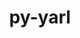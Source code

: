 ---
title: "py-yarl"
layout: cache
categories: [package, develop]
meta: {"versions": ["1.9.2"], "compilers": ["apple-clang@=15.0.0", "gcc@=11.4.0", "gcc@=9.4.0", "oneapi@=2024.0.0", "oneapi@=2024.2.0"], "oss": ["ubuntu20.04", "ubuntu22.04", "ventura"], "platforms": ["darwin", "linux"], "targets": ["aarch64", "neoverse_v1", "ppc64le", "x86_64_v3"], "stacks": ["e4s", "e4s-neoverse_v1", "e4s-oneapi", "e4s-power", "ml-darwin-aarch64-mps", "ml-linux-x86_64-cpu", "ml-linux-x86_64-cuda", "root"], "num_specs": 43, "num_specs_by_stack": {"ml-darwin-aarch64-mps": 8, "root": 43, "e4s-power": 4, "e4s-neoverse_v1": 8, "e4s": 10, "ml-linux-x86_64-cuda": 8, "ml-linux-x86_64-cpu": 8, "e4s-oneapi": 5}}
spec_details: [{"hash": "ccbz7uqleosx426a57i63hfrokijd55o", "compiler": "apple-clang@=15.0.0", "versions": ["1.9.2"], "os": "ventura", "platform": "darwin", "target": "aarch64", "variants": ["build_system=python_pip"], "stacks": ["ml-darwin-aarch64-mps", "root"], "size": "-", "tarball": "https://binaries.spack.io/develop/build_cache/darwin-ventura-aarch64/apple-clang-15.0.0/py-yarl-1.9.2/darwin-ventura-aarch64-apple-clang-15.0.0-py-yarl-1.9.2-ccbz7uqleosx426a57i63hfrokijd55o.spack"}, {"hash": "racwzlp3blz6lmd3hk7vmdroqae2j2pg", "compiler": "apple-clang@=15.0.0", "versions": ["1.9.2"], "os": "ventura", "platform": "darwin", "target": "aarch64", "variants": ["build_system=python_pip"], "stacks": ["ml-darwin-aarch64-mps", "root"], "size": "-", "tarball": "https://binaries.spack.io/develop/build_cache/darwin-ventura-aarch64/apple-clang-15.0.0/py-yarl-1.9.2/darwin-ventura-aarch64-apple-clang-15.0.0-py-yarl-1.9.2-racwzlp3blz6lmd3hk7vmdroqae2j2pg.spack"}, {"hash": "qtjzivl3adwxwb3x45oq675j3xprlmnh", "compiler": "apple-clang@=15.0.0", "versions": ["1.9.2"], "os": "ventura", "platform": "darwin", "target": "aarch64", "variants": ["build_system=python_pip"], "stacks": ["ml-darwin-aarch64-mps", "root"], "size": "-", "tarball": "https://binaries.spack.io/develop/build_cache/darwin-ventura-aarch64/apple-clang-15.0.0/py-yarl-1.9.2/darwin-ventura-aarch64-apple-clang-15.0.0-py-yarl-1.9.2-qtjzivl3adwxwb3x45oq675j3xprlmnh.spack"}, {"hash": "i7fmbpa773l67i6vprrzxf6qyjzn5rff", "compiler": "apple-clang@=15.0.0", "versions": ["1.9.2"], "os": "ventura", "platform": "darwin", "target": "aarch64", "variants": ["build_system=python_pip"], "stacks": ["ml-darwin-aarch64-mps", "root"], "size": "-", "tarball": "https://binaries.spack.io/develop/build_cache/darwin-ventura-aarch64/apple-clang-15.0.0/py-yarl-1.9.2/darwin-ventura-aarch64-apple-clang-15.0.0-py-yarl-1.9.2-i7fmbpa773l67i6vprrzxf6qyjzn5rff.spack"}, {"hash": "a2ljxk3smbigdwp2n7nyhgmmykv726mu", "compiler": "apple-clang@=15.0.0", "versions": ["1.9.2"], "os": "ventura", "platform": "darwin", "target": "aarch64", "variants": ["build_system=python_pip"], "stacks": ["ml-darwin-aarch64-mps", "root"], "size": "-", "tarball": "https://binaries.spack.io/develop/build_cache/darwin-ventura-aarch64/apple-clang-15.0.0/py-yarl-1.9.2/darwin-ventura-aarch64-apple-clang-15.0.0-py-yarl-1.9.2-a2ljxk3smbigdwp2n7nyhgmmykv726mu.spack"}, {"hash": "xrrppds47ro4645lcm32l6j7qaa7ic4e", "compiler": "apple-clang@=15.0.0", "versions": ["1.9.2"], "os": "ventura", "platform": "darwin", "target": "aarch64", "variants": ["build_system=python_pip"], "stacks": ["ml-darwin-aarch64-mps", "root"], "size": "-", "tarball": "https://binaries.spack.io/develop/build_cache/darwin-ventura-aarch64/apple-clang-15.0.0/py-yarl-1.9.2/darwin-ventura-aarch64-apple-clang-15.0.0-py-yarl-1.9.2-xrrppds47ro4645lcm32l6j7qaa7ic4e.spack"}, {"hash": "bfllyps34tyashnnhfyrfyftkkctyx2i", "compiler": "apple-clang@=15.0.0", "versions": ["1.9.2"], "os": "ventura", "platform": "darwin", "target": "aarch64", "variants": ["build_system=python_pip"], "stacks": ["ml-darwin-aarch64-mps", "root"], "size": "-", "tarball": "https://binaries.spack.io/develop/build_cache/darwin-ventura-aarch64/apple-clang-15.0.0/py-yarl-1.9.2/darwin-ventura-aarch64-apple-clang-15.0.0-py-yarl-1.9.2-bfllyps34tyashnnhfyrfyftkkctyx2i.spack"}, {"hash": "6zu2zqhrarh6eqiscistoe73ej6l5klo", "compiler": "apple-clang@=15.0.0", "versions": ["1.9.2"], "os": "ventura", "platform": "darwin", "target": "aarch64", "variants": ["build_system=python_pip"], "stacks": ["ml-darwin-aarch64-mps", "root"], "size": "-", "tarball": "https://binaries.spack.io/develop/build_cache/darwin-ventura-aarch64/apple-clang-15.0.0/py-yarl-1.9.2/darwin-ventura-aarch64-apple-clang-15.0.0-py-yarl-1.9.2-6zu2zqhrarh6eqiscistoe73ej6l5klo.spack"}, {"hash": "4heg6bix7uxp7z6sbko7g3ibx6byvtbh", "compiler": "gcc@=9.4.0", "versions": ["1.9.2"], "os": "ubuntu20.04", "platform": "linux", "target": "ppc64le", "variants": ["build_system=python_pip"], "stacks": ["root", "e4s-power"], "size": "-", "tarball": "https://binaries.spack.io/develop/build_cache/linux-ubuntu20.04-ppc64le/gcc-9.4.0/py-yarl-1.9.2/linux-ubuntu20.04-ppc64le-gcc-9.4.0-py-yarl-1.9.2-4heg6bix7uxp7z6sbko7g3ibx6byvtbh.spack"}, {"hash": "ctspgtuszf2oiimged5226mysdoacmku", "compiler": "gcc@=9.4.0", "versions": ["1.9.2"], "os": "ubuntu20.04", "platform": "linux", "target": "ppc64le", "variants": ["build_system=python_pip"], "stacks": ["root", "e4s-power"], "size": "-", "tarball": "https://binaries.spack.io/develop/build_cache/linux-ubuntu20.04-ppc64le/gcc-9.4.0/py-yarl-1.9.2/linux-ubuntu20.04-ppc64le-gcc-9.4.0-py-yarl-1.9.2-ctspgtuszf2oiimged5226mysdoacmku.spack"}, {"hash": "c2p354semseosbesk7zdpt7pgcfw6s6w", "compiler": "gcc@=9.4.0", "versions": ["1.9.2"], "os": "ubuntu20.04", "platform": "linux", "target": "ppc64le", "variants": ["build_system=python_pip"], "stacks": ["root", "e4s-power"], "size": "-", "tarball": "https://binaries.spack.io/develop/build_cache/linux-ubuntu20.04-ppc64le/gcc-9.4.0/py-yarl-1.9.2/linux-ubuntu20.04-ppc64le-gcc-9.4.0-py-yarl-1.9.2-c2p354semseosbesk7zdpt7pgcfw6s6w.spack"}, {"hash": "qpxddl2vebfqhgokcquds2olbhfihjis", "compiler": "gcc@=9.4.0", "versions": ["1.9.2"], "os": "ubuntu20.04", "platform": "linux", "target": "ppc64le", "variants": ["build_system=python_pip"], "stacks": ["root", "e4s-power"], "size": "-", "tarball": "https://binaries.spack.io/develop/build_cache/linux-ubuntu20.04-ppc64le/gcc-9.4.0/py-yarl-1.9.2/linux-ubuntu20.04-ppc64le-gcc-9.4.0-py-yarl-1.9.2-qpxddl2vebfqhgokcquds2olbhfihjis.spack"}, {"hash": "eypnz6hmwjoyswkhpba7etrxxsbcillf", "compiler": "gcc@=11.4.0", "versions": ["1.9.2"], "os": "ubuntu22.04", "platform": "linux", "target": "neoverse_v1", "variants": ["build_system=python_pip"], "stacks": ["root", "e4s-neoverse_v1"], "size": "-", "tarball": "https://binaries.spack.io/develop/build_cache/linux-ubuntu22.04-neoverse_v1/gcc-11.4.0/py-yarl-1.9.2/linux-ubuntu22.04-neoverse_v1-gcc-11.4.0-py-yarl-1.9.2-eypnz6hmwjoyswkhpba7etrxxsbcillf.spack"}, {"hash": "wf5djsdq23a5ifiahmcgl4u547lk5lvd", "compiler": "gcc@=11.4.0", "versions": ["1.9.2"], "os": "ubuntu22.04", "platform": "linux", "target": "neoverse_v1", "variants": ["build_system=python_pip"], "stacks": ["root", "e4s-neoverse_v1"], "size": "-", "tarball": "https://binaries.spack.io/develop/build_cache/linux-ubuntu22.04-neoverse_v1/gcc-11.4.0/py-yarl-1.9.2/linux-ubuntu22.04-neoverse_v1-gcc-11.4.0-py-yarl-1.9.2-wf5djsdq23a5ifiahmcgl4u547lk5lvd.spack"}, {"hash": "q7yiacwkvjxvwbqwggkqtg7axmsphaim", "compiler": "gcc@=11.4.0", "versions": ["1.9.2"], "os": "ubuntu22.04", "platform": "linux", "target": "neoverse_v1", "variants": ["build_system=python_pip"], "stacks": ["root", "e4s-neoverse_v1"], "size": "-", "tarball": "https://binaries.spack.io/develop/build_cache/linux-ubuntu22.04-neoverse_v1/gcc-11.4.0/py-yarl-1.9.2/linux-ubuntu22.04-neoverse_v1-gcc-11.4.0-py-yarl-1.9.2-q7yiacwkvjxvwbqwggkqtg7axmsphaim.spack"}, {"hash": "nctibukj3aq36kth65idnljgpoxxinnk", "compiler": "gcc@=11.4.0", "versions": ["1.9.2"], "os": "ubuntu22.04", "platform": "linux", "target": "neoverse_v1", "variants": ["build_system=python_pip"], "stacks": ["root", "e4s-neoverse_v1"], "size": "-", "tarball": "https://binaries.spack.io/develop/build_cache/linux-ubuntu22.04-neoverse_v1/gcc-11.4.0/py-yarl-1.9.2/linux-ubuntu22.04-neoverse_v1-gcc-11.4.0-py-yarl-1.9.2-nctibukj3aq36kth65idnljgpoxxinnk.spack"}, {"hash": "vf6bspvvx5l6kw2qmjsf4ccr7njkxop3", "compiler": "gcc@=11.4.0", "versions": ["1.9.2"], "os": "ubuntu22.04", "platform": "linux", "target": "neoverse_v1", "variants": ["build_system=python_pip"], "stacks": ["root", "e4s-neoverse_v1"], "size": "-", "tarball": "https://binaries.spack.io/develop/build_cache/linux-ubuntu22.04-neoverse_v1/gcc-11.4.0/py-yarl-1.9.2/linux-ubuntu22.04-neoverse_v1-gcc-11.4.0-py-yarl-1.9.2-vf6bspvvx5l6kw2qmjsf4ccr7njkxop3.spack"}, {"hash": "sbpuozrp44va6b2gpg4qqcjz4wtycbbm", "compiler": "gcc@=11.4.0", "versions": ["1.9.2"], "os": "ubuntu22.04", "platform": "linux", "target": "neoverse_v1", "variants": ["build_system=python_pip"], "stacks": ["root", "e4s-neoverse_v1"], "size": "-", "tarball": "https://binaries.spack.io/develop/build_cache/linux-ubuntu22.04-neoverse_v1/gcc-11.4.0/py-yarl-1.9.2/linux-ubuntu22.04-neoverse_v1-gcc-11.4.0-py-yarl-1.9.2-sbpuozrp44va6b2gpg4qqcjz4wtycbbm.spack"}, {"hash": "enlfq26kuwixsoymonzmqdmvcsrp4wzk", "compiler": "gcc@=11.4.0", "versions": ["1.9.2"], "os": "ubuntu22.04", "platform": "linux", "target": "neoverse_v1", "variants": ["build_system=python_pip"], "stacks": ["root", "e4s-neoverse_v1"], "size": "-", "tarball": "https://binaries.spack.io/develop/build_cache/linux-ubuntu22.04-neoverse_v1/gcc-11.4.0/py-yarl-1.9.2/linux-ubuntu22.04-neoverse_v1-gcc-11.4.0-py-yarl-1.9.2-enlfq26kuwixsoymonzmqdmvcsrp4wzk.spack"}, {"hash": "m4cjvtva6ouvvuqbid43hvpqefagjgbp", "compiler": "gcc@=11.4.0", "versions": ["1.9.2"], "os": "ubuntu22.04", "platform": "linux", "target": "neoverse_v1", "variants": ["build_system=python_pip"], "stacks": ["root", "e4s-neoverse_v1"], "size": "-", "tarball": "https://binaries.spack.io/develop/build_cache/linux-ubuntu22.04-neoverse_v1/gcc-11.4.0/py-yarl-1.9.2/linux-ubuntu22.04-neoverse_v1-gcc-11.4.0-py-yarl-1.9.2-m4cjvtva6ouvvuqbid43hvpqefagjgbp.spack"}, {"hash": "3kzuktfou5qzpaidmcsuqtj72d62fb7u", "compiler": "gcc@=11.4.0", "versions": ["1.9.2"], "os": "ubuntu22.04", "platform": "linux", "target": "x86_64_v3", "variants": ["build_system=python_pip"], "stacks": ["root", "e4s"], "size": "-", "tarball": "https://binaries.spack.io/develop/build_cache/linux-ubuntu22.04-x86_64_v3/gcc-11.4.0/py-yarl-1.9.2/linux-ubuntu22.04-x86_64_v3-gcc-11.4.0-py-yarl-1.9.2-3kzuktfou5qzpaidmcsuqtj72d62fb7u.spack"}, {"hash": "fctsgwgavnl7ardvdktt7lpcz77dxihk", "compiler": "gcc@=11.4.0", "versions": ["1.9.2"], "os": "ubuntu22.04", "platform": "linux", "target": "x86_64_v3", "variants": ["build_system=python_pip"], "stacks": ["root", "e4s"], "size": "-", "tarball": "https://binaries.spack.io/develop/build_cache/linux-ubuntu22.04-x86_64_v3/gcc-11.4.0/py-yarl-1.9.2/linux-ubuntu22.04-x86_64_v3-gcc-11.4.0-py-yarl-1.9.2-fctsgwgavnl7ardvdktt7lpcz77dxihk.spack"}, {"hash": "unbcxchz4qjs7uco7zvyc3iqdfcnvlpu", "compiler": "gcc@=11.4.0", "versions": ["1.9.2"], "os": "ubuntu22.04", "platform": "linux", "target": "x86_64_v3", "variants": ["build_system=python_pip"], "stacks": ["root", "e4s"], "size": "-", "tarball": "https://binaries.spack.io/develop/build_cache/linux-ubuntu22.04-x86_64_v3/gcc-11.4.0/py-yarl-1.9.2/linux-ubuntu22.04-x86_64_v3-gcc-11.4.0-py-yarl-1.9.2-unbcxchz4qjs7uco7zvyc3iqdfcnvlpu.spack"}, {"hash": "iegtxw4c4fekofxjq3qhpmq7zhzz25lm", "compiler": "gcc@=11.4.0", "versions": ["1.9.2"], "os": "ubuntu22.04", "platform": "linux", "target": "x86_64_v3", "variants": ["build_system=python_pip"], "stacks": ["root", "e4s"], "size": "-", "tarball": "https://binaries.spack.io/develop/build_cache/linux-ubuntu22.04-x86_64_v3/gcc-11.4.0/py-yarl-1.9.2/linux-ubuntu22.04-x86_64_v3-gcc-11.4.0-py-yarl-1.9.2-iegtxw4c4fekofxjq3qhpmq7zhzz25lm.spack"}, {"hash": "wnkvunk5eevem7735ur3bbas3vvp7l5n", "compiler": "gcc@=11.4.0", "versions": ["1.9.2"], "os": "ubuntu22.04", "platform": "linux", "target": "x86_64_v3", "variants": ["build_system=python_pip"], "stacks": ["ml-linux-x86_64-cuda", "root", "ml-linux-x86_64-cpu"], "size": "-", "tarball": "https://binaries.spack.io/develop/build_cache/linux-ubuntu22.04-x86_64_v3/gcc-11.4.0/py-yarl-1.9.2/linux-ubuntu22.04-x86_64_v3-gcc-11.4.0-py-yarl-1.9.2-wnkvunk5eevem7735ur3bbas3vvp7l5n.spack"}, {"hash": "3ua6yu3ezhlewfxtadnxsbr7mzboia2m", "compiler": "gcc@=11.4.0", "versions": ["1.9.2"], "os": "ubuntu22.04", "platform": "linux", "target": "x86_64_v3", "variants": ["build_system=python_pip"], "stacks": ["root", "e4s"], "size": "-", "tarball": "https://binaries.spack.io/develop/build_cache/linux-ubuntu22.04-x86_64_v3/gcc-11.4.0/py-yarl-1.9.2/linux-ubuntu22.04-x86_64_v3-gcc-11.4.0-py-yarl-1.9.2-3ua6yu3ezhlewfxtadnxsbr7mzboia2m.spack"}, {"hash": "2nrcgavpsg3c75tt6gh5cgqltsw5q6i2", "compiler": "gcc@=11.4.0", "versions": ["1.9.2"], "os": "ubuntu22.04", "platform": "linux", "target": "x86_64_v3", "variants": ["build_system=python_pip"], "stacks": ["root", "e4s"], "size": "-", "tarball": "https://binaries.spack.io/develop/build_cache/linux-ubuntu22.04-x86_64_v3/gcc-11.4.0/py-yarl-1.9.2/linux-ubuntu22.04-x86_64_v3-gcc-11.4.0-py-yarl-1.9.2-2nrcgavpsg3c75tt6gh5cgqltsw5q6i2.spack"}, {"hash": "75b5ejrhlpt453lxg2qynsxcerr3eacr", "compiler": "gcc@=11.4.0", "versions": ["1.9.2"], "os": "ubuntu22.04", "platform": "linux", "target": "x86_64_v3", "variants": ["build_system=python_pip"], "stacks": ["ml-linux-x86_64-cuda", "root", "ml-linux-x86_64-cpu"], "size": "-", "tarball": "https://binaries.spack.io/develop/build_cache/linux-ubuntu22.04-x86_64_v3/gcc-11.4.0/py-yarl-1.9.2/linux-ubuntu22.04-x86_64_v3-gcc-11.4.0-py-yarl-1.9.2-75b5ejrhlpt453lxg2qynsxcerr3eacr.spack"}, {"hash": "7uuxekbon7htswllf7pz3bv5rzviyyyy", "compiler": "gcc@=11.4.0", "versions": ["1.9.2"], "os": "ubuntu22.04", "platform": "linux", "target": "x86_64_v3", "variants": ["build_system=python_pip"], "stacks": ["root", "e4s"], "size": "-", "tarball": "https://binaries.spack.io/develop/build_cache/linux-ubuntu22.04-x86_64_v3/gcc-11.4.0/py-yarl-1.9.2/linux-ubuntu22.04-x86_64_v3-gcc-11.4.0-py-yarl-1.9.2-7uuxekbon7htswllf7pz3bv5rzviyyyy.spack"}, {"hash": "aycl6nx3oniiwiwg5mpbx7ngu7rke6al", "compiler": "gcc@=11.4.0", "versions": ["1.9.2"], "os": "ubuntu22.04", "platform": "linux", "target": "x86_64_v3", "variants": ["build_system=python_pip"], "stacks": ["ml-linux-x86_64-cuda", "root", "ml-linux-x86_64-cpu"], "size": "-", "tarball": "https://binaries.spack.io/develop/build_cache/linux-ubuntu22.04-x86_64_v3/gcc-11.4.0/py-yarl-1.9.2/linux-ubuntu22.04-x86_64_v3-gcc-11.4.0-py-yarl-1.9.2-aycl6nx3oniiwiwg5mpbx7ngu7rke6al.spack"}, {"hash": "6t7gs6yqyzhncifopy5mggxvezbrhlk3", "compiler": "gcc@=11.4.0", "versions": ["1.9.2"], "os": "ubuntu22.04", "platform": "linux", "target": "x86_64_v3", "variants": ["build_system=python_pip"], "stacks": ["root", "e4s"], "size": "-", "tarball": "https://binaries.spack.io/develop/build_cache/linux-ubuntu22.04-x86_64_v3/gcc-11.4.0/py-yarl-1.9.2/linux-ubuntu22.04-x86_64_v3-gcc-11.4.0-py-yarl-1.9.2-6t7gs6yqyzhncifopy5mggxvezbrhlk3.spack"}, {"hash": "aor7noryovifpzs72rvqaarywgqjzvnm", "compiler": "gcc@=11.4.0", "versions": ["1.9.2"], "os": "ubuntu22.04", "platform": "linux", "target": "x86_64_v3", "variants": ["build_system=python_pip"], "stacks": ["ml-linux-x86_64-cuda", "root", "ml-linux-x86_64-cpu"], "size": "-", "tarball": "https://binaries.spack.io/develop/build_cache/linux-ubuntu22.04-x86_64_v3/gcc-11.4.0/py-yarl-1.9.2/linux-ubuntu22.04-x86_64_v3-gcc-11.4.0-py-yarl-1.9.2-aor7noryovifpzs72rvqaarywgqjzvnm.spack"}, {"hash": "yvoz3ibpcgcaozu767soi5uepjudmiqx", "compiler": "gcc@=11.4.0", "versions": ["1.9.2"], "os": "ubuntu22.04", "platform": "linux", "target": "x86_64_v3", "variants": ["build_system=python_pip"], "stacks": ["ml-linux-x86_64-cuda", "root", "ml-linux-x86_64-cpu"], "size": "-", "tarball": "https://binaries.spack.io/develop/build_cache/linux-ubuntu22.04-x86_64_v3/gcc-11.4.0/py-yarl-1.9.2/linux-ubuntu22.04-x86_64_v3-gcc-11.4.0-py-yarl-1.9.2-yvoz3ibpcgcaozu767soi5uepjudmiqx.spack"}, {"hash": "jbza6yarc4xfwm4lwmelhdirvhcluuzu", "compiler": "gcc@=11.4.0", "versions": ["1.9.2"], "os": "ubuntu22.04", "platform": "linux", "target": "x86_64_v3", "variants": ["build_system=python_pip"], "stacks": ["ml-linux-x86_64-cuda", "root", "ml-linux-x86_64-cpu"], "size": "-", "tarball": "https://binaries.spack.io/develop/build_cache/linux-ubuntu22.04-x86_64_v3/gcc-11.4.0/py-yarl-1.9.2/linux-ubuntu22.04-x86_64_v3-gcc-11.4.0-py-yarl-1.9.2-jbza6yarc4xfwm4lwmelhdirvhcluuzu.spack"}, {"hash": "bnziffgjdgq6k6l2stfgkrv6xngutkly", "compiler": "gcc@=11.4.0", "versions": ["1.9.2"], "os": "ubuntu22.04", "platform": "linux", "target": "x86_64_v3", "variants": ["build_system=python_pip"], "stacks": ["ml-linux-x86_64-cuda", "root", "ml-linux-x86_64-cpu"], "size": "-", "tarball": "https://binaries.spack.io/develop/build_cache/linux-ubuntu22.04-x86_64_v3/gcc-11.4.0/py-yarl-1.9.2/linux-ubuntu22.04-x86_64_v3-gcc-11.4.0-py-yarl-1.9.2-bnziffgjdgq6k6l2stfgkrv6xngutkly.spack"}, {"hash": "o6bnwkqivtxkcuplbmcetxybphvhcjum", "compiler": "gcc@=11.4.0", "versions": ["1.9.2"], "os": "ubuntu22.04", "platform": "linux", "target": "x86_64_v3", "variants": ["build_system=python_pip"], "stacks": ["ml-linux-x86_64-cuda", "root", "ml-linux-x86_64-cpu"], "size": "-", "tarball": "https://binaries.spack.io/develop/build_cache/linux-ubuntu22.04-x86_64_v3/gcc-11.4.0/py-yarl-1.9.2/linux-ubuntu22.04-x86_64_v3-gcc-11.4.0-py-yarl-1.9.2-o6bnwkqivtxkcuplbmcetxybphvhcjum.spack"}, {"hash": "hbch7fbvh4ipredhdnevnhkso4oqadcv", "compiler": "gcc@=11.4.0", "versions": ["1.9.2"], "os": "ubuntu22.04", "platform": "linux", "target": "x86_64_v3", "variants": ["build_system=python_pip"], "stacks": ["root", "e4s"], "size": "-", "tarball": "https://binaries.spack.io/develop/build_cache/linux-ubuntu22.04-x86_64_v3/gcc-11.4.0/py-yarl-1.9.2/linux-ubuntu22.04-x86_64_v3-gcc-11.4.0-py-yarl-1.9.2-hbch7fbvh4ipredhdnevnhkso4oqadcv.spack"}, {"hash": "ir6yncctbkp7zryy3ackksjieyakztnb", "compiler": "gcc@=11.4.0", "versions": ["1.9.2"], "os": "ubuntu22.04", "platform": "linux", "target": "x86_64_v3", "variants": ["build_system=python_pip"], "stacks": ["root", "e4s"], "size": "-", "tarball": "https://binaries.spack.io/develop/build_cache/linux-ubuntu22.04-x86_64_v3/gcc-11.4.0/py-yarl-1.9.2/linux-ubuntu22.04-x86_64_v3-gcc-11.4.0-py-yarl-1.9.2-ir6yncctbkp7zryy3ackksjieyakztnb.spack"}, {"hash": "s3u5gsnwvkn4bs7v2af5kbcyrntpcl6u", "compiler": "oneapi@=2024.0.0", "versions": ["1.9.2"], "os": "ubuntu22.04", "platform": "linux", "target": "x86_64_v3", "variants": ["build_system=python_pip"], "stacks": ["root", "e4s-oneapi"], "size": "-", "tarball": "https://binaries.spack.io/develop/build_cache/linux-ubuntu22.04-x86_64_v3/oneapi-2024.0.0/py-yarl-1.9.2/linux-ubuntu22.04-x86_64_v3-oneapi-2024.0.0-py-yarl-1.9.2-s3u5gsnwvkn4bs7v2af5kbcyrntpcl6u.spack"}, {"hash": "vfgqsu3ykfv33vwrg3eqkkqrk62xnvec", "compiler": "oneapi@=2024.0.0", "versions": ["1.9.2"], "os": "ubuntu22.04", "platform": "linux", "target": "x86_64_v3", "variants": ["build_system=python_pip"], "stacks": ["root", "e4s-oneapi"], "size": "-", "tarball": "https://binaries.spack.io/develop/build_cache/linux-ubuntu22.04-x86_64_v3/oneapi-2024.0.0/py-yarl-1.9.2/linux-ubuntu22.04-x86_64_v3-oneapi-2024.0.0-py-yarl-1.9.2-vfgqsu3ykfv33vwrg3eqkkqrk62xnvec.spack"}, {"hash": "p26mulh4u4mx4iycg2aqo34pye3oa2nr", "compiler": "oneapi@=2024.0.0", "versions": ["1.9.2"], "os": "ubuntu22.04", "platform": "linux", "target": "x86_64_v3", "variants": ["build_system=python_pip"], "stacks": ["root", "e4s-oneapi"], "size": "-", "tarball": "https://binaries.spack.io/develop/build_cache/linux-ubuntu22.04-x86_64_v3/oneapi-2024.0.0/py-yarl-1.9.2/linux-ubuntu22.04-x86_64_v3-oneapi-2024.0.0-py-yarl-1.9.2-p26mulh4u4mx4iycg2aqo34pye3oa2nr.spack"}, {"hash": "7ao3vlxwhd2oo5m2wc5oaaw5miveijli", "compiler": "oneapi@=2024.0.0", "versions": ["1.9.2"], "os": "ubuntu22.04", "platform": "linux", "target": "x86_64_v3", "variants": ["build_system=python_pip"], "stacks": ["root", "e4s-oneapi"], "size": "-", "tarball": "https://binaries.spack.io/develop/build_cache/linux-ubuntu22.04-x86_64_v3/oneapi-2024.0.0/py-yarl-1.9.2/linux-ubuntu22.04-x86_64_v3-oneapi-2024.0.0-py-yarl-1.9.2-7ao3vlxwhd2oo5m2wc5oaaw5miveijli.spack"}, {"hash": "xcemoobe3gm5a7t2ik7c7gtqlrwh34cy", "compiler": "oneapi@=2024.2.0", "versions": ["1.9.2"], "os": "ubuntu22.04", "platform": "linux", "target": "x86_64_v3", "variants": ["build_system=python_pip"], "stacks": ["root", "e4s-oneapi"], "size": "-", "tarball": "https://binaries.spack.io/develop/build_cache/linux-ubuntu22.04-x86_64_v3/oneapi-2024.2.0/py-yarl-1.9.2/linux-ubuntu22.04-x86_64_v3-oneapi-2024.2.0-py-yarl-1.9.2-xcemoobe3gm5a7t2ik7c7gtqlrwh34cy.spack"}]
---